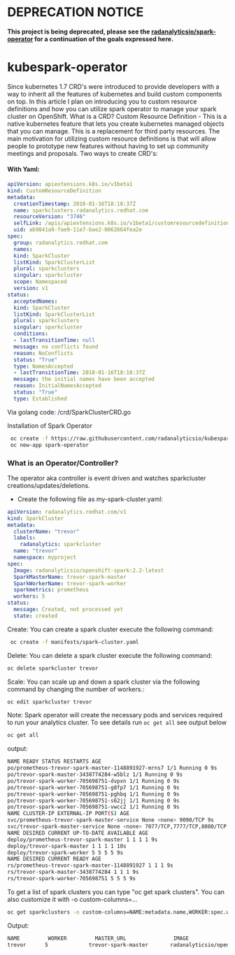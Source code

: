 # DEPRECATION NOTICE

**This project is being deprecated, please see the
[radanalyticsio/spark-operator](https://github.com/radanalyticsio/spark-operator)
for a continuation of the goals expressed here.**

# kubespark-operator

Since kubernetes 1.7 CRD's were introduced to provide developers with a way to inherit all the features of kubernetes and build custom components on top. In this article I plan on introducing you to custom resource definitions and how you can utilize spark operator to manage your spark cluster on OpenShift.
What is a CRD?
Custom Resource Definition - This is a native kubernetes feature that lets you create kubernetes managed objects that you can manage. This is a replacement for third party resources. The main motivation for utilizing custom resource definitions is that will allow people to prototype new features without having to set up community meetings and proposals. 
Two ways to create CRD's:
#### With Yaml:
```yaml
apiVersion: apiextensions.k8s.io/v1beta1
kind: CustomResourceDefinition
metadata:
  creationTimestamp: 2018-01-16T18:18:37Z
  name: sparkclusters.radanalytics.redhat.com
  resourceVersion: "3746"
  selfLink: /apis/apiextensions.k8s.io/v1beta1/customresourcedefinitions/sparkclusters.radanalytics.redhat.com
  uid: ab9841a9-fae9-11e7-bae2-0862664fea2e
spec:
  group: radanalytics.redhat.com
  names:
  kind: SparkCluster
  listKind: SparkClusterList
  plural: sparkclusters
  singular: sparkcluster
  scope: Namespaced
  version: v1
status:
  acceptedNames:
  kind: SparkCluster
  listKind: SparkClusterList
  plural: sparkclusters
  singular: sparkcluster
  conditions:
  - lastTransitionTime: null
  message: no conflicts found
  reason: NoConflicts
  status: "True"
  type: NamesAccepted
  - lastTransitionTime: 2018-01-16T18:18:37Z
  message: the initial names have been accepted
  reason: InitialNamesAccepted
  status: "True"
  type: Established
  ```
Via golang code: 
/crd/SparkClusterCRD.go

 
Installation of Spark Operator
```bash
 oc create -f https://raw.githubusercontent.com/radanalyticsio/kubespark-operator/master/manifests/sparkcluster-operator.yaml
 oc new-app spark-operator
```

### What is an Operator/Controller?
The operator aka controller is event driven and watches sparkcluster creations/updates/deletions. 
  
* Create the following file as my-spark-cluster.yaml:

```yaml
apiVersion: radanalytics.redhat.com/v1
kind: SparkCluster
metadata:
  clusterName: "trevor"
  labels:
    radanalytics: sparkcluster
  name: "trevor"
  namespace: myproject
spec:
  Image: radanalyticsio/openshift-spark:2.2-latest
  SparkMasterName: trevor-spark-master
  SparkWorkerName: trevor-spark-worker
  sparkmetrics: prometheus
  workers: 5
status:
  message: Created, not processed yet
  state: created
  ```
Create:
You can create a spark cluster execute the following command:
```bash
 oc create -f manifests/spark-cluster.yaml 
```
Delete:
You can delete a spark cluster execute the following command:
```bash 
oc delete sparkcluster trevor
```
Scale:
You can scale up and down a spark cluster via the following command by changing the number of workers.:
```bash
oc edit sparkcluster trevor
``` 
 
Note: Spark operator will create the necessary pods and services required to run your analytics cluster. To see details run `oc get all` see output below
```bash
oc get all
```
output:
```bash
NAME READY STATUS RESTARTS AGE
po/prometheus-trevor-spark-master-1148891927-mrns7 1/1 Running 0 9s
po/trevor-spark-master-3438774284-w5blz 1/1 Running 0 9s
po/trevor-spark-worker-705698751-dvpxn 1/1 Running 0 9s
po/trevor-spark-worker-705698751-g8fp7 1/1 Running 0 9s
po/trevor-spark-worker-705698751-pghbq 1/1 Running 0 9s
po/trevor-spark-worker-705698751-s62jj 1/1 Running 0 9s
po/trevor-spark-worker-705698751-vwcc2 1/1 Running 0 9s
NAME CLUSTER-IP EXTERNAL-IP PORT(S) AGE
svc/prometheus-trevor-spark-master-service None <none> 9090/TCP 9s
svc/trevor-spark-master-service None <none> 7077/TCP,7777/TCP,8080/TCP 9s
NAME DESIRED CURRENT UP-TO-DATE AVAILABLE AGE
deploy/prometheus-trevor-spark-master 1 1 1 1 9s
deploy/trevor-spark-master 1 1 1 1 10s
deploy/trevor-spark-worker 5 5 5 5 9s
NAME DESIRED CURRENT READY AGE
rs/prometheus-trevor-spark-master-1148891927 1 1 1 9s
rs/trevor-spark-master-3438774284 1 1 1 9s
rs/trevor-spark-worker-705698751 5 5 5 9s
```

To get a list of spark clusters you can type "oc get spark clusters". You can also customize it with -o custom-columns=...
```bash
oc get sparkclusters -o custom-columns=NAME:metadata.name,WORKER:spec.workers,MASTER_URL:"spec.SparkMasterName",IMAGE:"spec.Image"
```
Output:

```bash
NAME  	     WORKER     	MASTER_URL    	         IMAGE
trevor     	5    	      trevor-spark-master    	radanalyticsio/openshift-spark:2.2-latest
```
